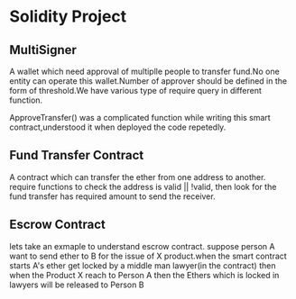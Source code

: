 # Solidity Project
## MultiSigner
A wallet which need approval of multiplle people to transfer fund.No one entity can operate this wallet.Number of approver should be defined in the form of threshold.We have various type of require query in different function.

ApproveTransfer() was a complicated function while writing this smart contract,understood it when deployed the code repetedly.

## Fund Transfer Contract
A contract which can transfer the ether from one address to another.
require functions to check the address is valid || !valid, then look for the fund transfer has required amount to send the receiver.

## Escrow Contract
lets take an exmaple to understand escrow contract. suppose person A want to send ether to B for the issue of X product.when the smart contract starts A's ether get locked by a middle man lawyer(in the contract) then when the Product X reach to Person A then the Ethers which is locked in lawyers will be released to Person B  
